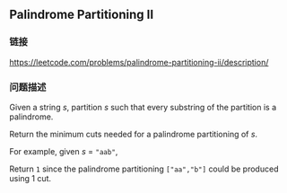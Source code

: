 ## Palindrome Partitioning II  
### 链接  
https://leetcode.com/problems/palindrome-partitioning-ii/description/  
### 问题描述

Given a string *s*, partition *s* such that every substring of the partition is a palindrome.



Return the minimum cuts needed for a palindrome partitioning of *s*.



For example, given *s* = `"aab"`,<br />
Return `1` since the palindrome partitioning `["aa","b"]` could be produced using 1 cut.

